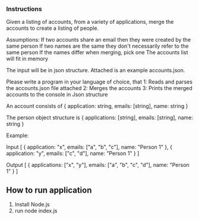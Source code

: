 ### Instructions

Given a listing of accounts, from a variety of applications, merge the accounts to create a listing of people.

Assumptions:
  If two accounts share an email then they were created by the same person
  If two names are the same they don't necessarily refer to the same person
  If the names differ when merging, pick one
  The accounts list will fit in memory

The input will be in json structure. Attached is an example accounts.json.

Please write a program in your language of choice, that
  1: Reads and parses the accounts.json file attached
  2: Merges the accounts
  3: Prints the merged accounts to the console in Json structure

An account consists of 
{
  application: string,
  emails: [string],
  name: string
}

The person object structure is
{
  applications: [string],
  emails: [string],
  name: string
}

Example:

Input
[
  {
    application: "x",
    emails: ["a", "b", "c"],
    name: "Person 1"
  },
  {
    application: "y",
    emails: ["c", "d"],
    name: "Person 1"
  }
]

Output
[
  {
    applications: ["x", "y"],
    emails: ["a", "b", "c", "d"],
    name: "Person 1"
  }
]


## How to run application
1. Install Node.js
2. run node index.js
